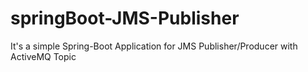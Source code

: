 # springBoot-JMS-Publisher
It's a simple Spring-Boot Application for JMS Publisher/Producer with ActiveMQ Topic
